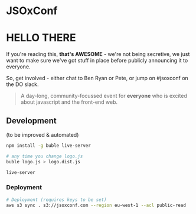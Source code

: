 # JSOxConf

# HELLO THERE

If you're reading this, **that's AWESOME** - we're not being secretive, we just want to make sure we've got stuff in place before publicly announcing it to everyone.

So, get involved - either chat to Ben Ryan or Pete, or jump on #jsoxconf on the DO slack.

> A day-long, community-focussed event for **everyone** who is excited about javascript and the front-end web.

## Development

(to be improved & automated)

```bash
npm install -g buble live-server

# any time you change logo.js
buble logo.js > logo.dist.js

live-server
```

### Deployment
```bash
# Deployment (requires keys to be set)
aws s3 sync . s3://jsoxconf.com --region eu-west-1 --acl public-read
```
